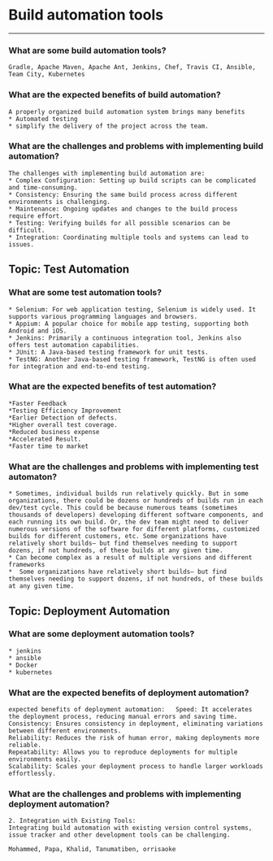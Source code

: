 # Build automation tools
---
### What are some build automation tools? 
``` 
Gradle, Apache Maven, Apache Ant, Jenkins, Chef, Travis CI, Ansible, Team City, Kubernetes
```
### What are the expected benefits of build automation?
``` 
A properly organized build automation system brings many benefits
* Automated testing
* simplify the delivery of the project across the team.
```
### What are the challenges and problems with implementing build automation?
``` 
The challenges with implementing build automation are:
* Complex Configuration: Setting up build scripts can be complicated and time-consuming.
* Consistency: Ensuring the same build process across different environments is challenging.
* Maintenance: Ongoing updates and changes to the build process require effort.
* Testing: Verifying builds for all possible scenarios can be difficult.
* Integration: Coordinating multiple tools and systems can lead to issues.
```
## Topic: Test Automation

### What are some test automation tools?
``` 
* Selenium: For web application testing, Selenium is widely used. It supports various programming languages and browsers.
* Appium: A popular choice for mobile app testing, supporting both Android and iOS.
* Jenkins: Primarily a continuous integration tool, Jenkins also offers test automation capabilities.
* JUnit: A Java-based testing framework for unit tests.
* TestNG: Another Java-based testing framework, TestNG is often used for integration and end-to-end testing.
```
### What are the expected benefits of test automation?
``` 
*Faster Feedback
*Testing Efficiency Improvement
*Earlier Detection of defects.
*Higher overall test coverage.
*Reduced business expense
*Accelerated Result.
*Faster time to market
```
### What are the challenges and problems with implementing test automaton?
``` 
* Sometimes, individual builds run relatively quickly. But in some organizations, there could be dozens or hundreds of builds run in each dev/test cycle. This could be because numerous teams (sometimes thousands of developers) developing different software components, and each running its own build. Or, the dev team might need to deliver numerous versions of the software for different platforms, customized builds for different customers, etc. Some organizations have relatively short builds– but find themselves needing to support dozens, if not hundreds, of these builds at any given time.
* Can become complex as a result of multiple versions and different frameworks  
*  Some organizations have relatively short builds– but find themselves needing to support dozens, if not hundreds, of these builds at any given time.
```
## Topic: Deployment Automation
### What are some deployment automation tools?
``` 
* jenkins 
* ansible 
* Docker 
* kubernetes 
```
### What are the expected benefits of deployment automation?
``` 
expected benefits of deployment automation:   Speed: It accelerates the deployment process, reducing manual errors and saving time.
Consistency: Ensures consistency in deployment, eliminating variations between different environments.
Reliability: Reduces the risk of human error, making deployments more reliable.
Repeatability: Allows you to reproduce deployments for multiple environments easily.
Scalability: Scales your deployment process to handle larger workloads effortlessly.
```

### What are the challenges and problems with implementing deployment automation?
``` 
2. Integration with Existing Tools:
Integrating build automation with existing version control systems, issue tracker and other development tools can be challenging.
```

``` 
Mohammed, Papa, Khalid, Tanumatiben, orrisaoke
```